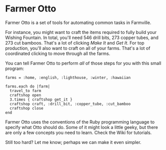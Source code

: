 Farmer Otto
===

Farmer Otto is a set of tools for automating common tasks in Farmville.

For instance, you might want to craft the items required to fully build your Wishing Fountain. In total, you'll need 546 drill bits, 273 copper tubes, and 273 cut bamboos. That's a lot of clicking *Make It* and *Get It*. For top production, you'll also want to craft on all of your farms. That's a lot of coordinated clicking to move through all the farms.

You can tell Farmer Otto to perform *all* of those steps for you with this small program:

````
farms = :home, :english, :lighthouse, :winter, :hawaiian

farms.each do |farm|
  travel_to farm
  craftshop open
  3.times { craftshop get_it }
  craftshop craft, :drill_bit, :copper_tube, :cut_bamboo
  craftshop close
end
````

Farmer Otto uses the conventions of the Ruby programming language to specify what Otto should do. Some of it might look a little geeky, but there are only a few concepts you need to learn. Check the Wiki for tutorials.

Still too hard? Let me know; perhaps we can make it even simpler.